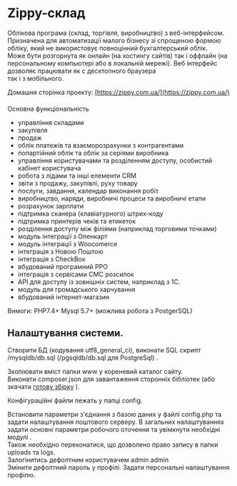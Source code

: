 Zippy-склад
========
Облікова  програма (склад, торгівля, виробництво) з веб-інтерфейсом.  
Призначена для автоматизації малого бізнесу зі спрощеною формою обліку, який не використовує 
повноцінний бухгалтерський облік.   
Може бути  розгорнута  як  онлайн (на  хостингу сайтів)   так  і
оффлайн (на персональному компьютері або в локальній мережі). 
Веб інтерфейс дозволяє працювати як  с десктопного  браузера  
так і з мобільного.  
   
Домашня сторінка проекту:  [https://zippy.com.ua/](https://zippy.com.ua/)    
 
####
Основна функціональність
 
* управління складами
* закупівля
* продаж
* облік платежів та взаєморозрахунки з контрагентами
* попартійний облік та облік за серіями виробника
* управління користувачами та розділенням доступу, особистий кабінет користувача
* робота з лідами та інші елементи CRM
* звіти з продажу, закупівлі, руху товару
* послуги, завдання, календар виконання робіт
* виробництво, наряди, виробничі процеси та  виробничі етапи
* розрахунок зарплати
* підтримка сканера (клавіатурного) штрих-коду  
* підтримка принтерів чеків та етикеток 
* розділення доступу між філіями (наприклад торговими точками)
* модуль інтеграції з Опенкарт
* модуль інтеграції з Woocomerce
* інтеграція з Новою Поштою  
* інтеграція з CheckBox  
* вбудований програмний РРО  
* інтеграція з сервісами СМС розсилок
* API для доступу із зовнішніх систем, наприклад з 1С.
* модуль для громадського харчування
* вбудований інтернет-магазин



Вимоги: PHP7.4+    Mysql 5.7+   (можлива  робота  з  PostgerSQL)


Налаштування  системи.
--------------------

  Створити БД (кодування utf8_general_ci), виконати SQL скрипт /mysqldb/db.sql (/pgsqldb/db.sql для PostgreSql)  .
  
  Зкопіювати вміст папки www у кореневий каталог сайту.  
  Виконати composer.json для завантаження сторонніх бібліотек (або зкачати [готову збірку](https://zippy.com.ua/download/fullzstore.zip) ).
  
  Конфігураційні файли лежать у папці config.

  Встановити параметри з'єднання з базою даних у файлі config.php та задати налаштування поштового серверу.
  В загальних налаштуваннях задати  основнi параметри робочого оточення та увімкнути необхідні модулі .  
  Також необхідно переконатися, що дозволено право запису в папки uploads та logs.  
  Залогінитись дефолтним користувачем admin admin  
  Змінити дефолтний пароль у профілі. Задати персональнi налаштування профiлю.  